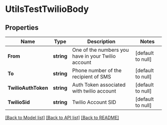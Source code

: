 # UtilsTestTwilioBody

## Properties
Name | Type | Description | Notes
------------ | ------------- | ------------- | -------------
**From** | **string** | One of the numbers you have in your Twilio account | [default to null]
**To** | **string** | Phone number of the recipient of SMS | [default to null]
**TwilioAuthToken** | **string** | Auth Token associated with twilio account | [default to null]
**TwilioSid** | **string** | Twilio Account SID | [default to null]

[[Back to Model list]](../README.md#documentation-for-models) [[Back to API list]](../README.md#documentation-for-api-endpoints) [[Back to README]](../README.md)

